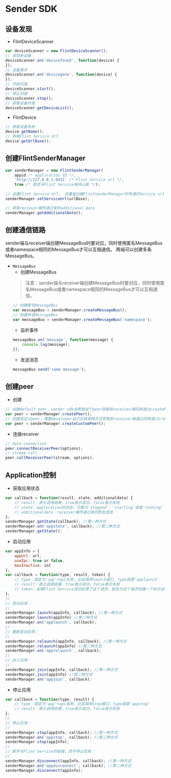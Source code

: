 # Sender SDK

## 设备发现

* FlintDeviceScanner
```javascript
var deviceScanner = new FlintDeviceScanner();
// 发现新设备
deviceScanner.on('devicefound', function(device) {
});
// 设备离开
deviceScanner.on('devicegone', function(device) {
});
// 开始扫描
deviceScanner.start();
// 停止扫描
deviceScanner.stop();
// 获取设备列表
deviceScanner.getDeviceList();
```

* FlintDevice
```javascript
// 获取设备名称
device.getName();
// 获取Flint Service Url
device.getUrlBase();
```

## 创建FlintSenderManager
```javascript
var senderManager = new FlintSenderManager(
    appid /* application ID */,
    'http://127.0.0.1:9431' /* Flint Service url */,
    true /* 是否与Flint Service保持心跳 */);
    
// 设置Flint Service Url， 会覆盖创建FlintSenderManager时传递的Service url
senderManager.setServiceUrl(urlBase);

// 获取reciever端传递过来的additional data
senderManager.getAdditionalData();
```

## 创建通信链路
sender端与receiver端创建MessageBus时要对应，同时使用匿名MessageBus或者namespace相同的MessageBus才可以互相通信。
两端可以创建多条MessageBus。

* `MessageBus`
    * 创建MessageBus
    > 注意：sender端与receiver端创建MessageBus时要对应，同时使用匿名MessageBus或者namespace相同的MessageBus才可以互相通信。
    ```javascript
    // 创建匿名MessageBus
    var messageBus = senderManager.createMessageBus();
    // 创建命名MessageBus
    var messageBus = senderManager.createMessageBus('namespace');
    ```
    * 监听事件
    ```javascript
    messageBus.on('message', function(message) {
        console.log(message);
    });
    ```
    * 发送消息
    ```javascript
    messageBus.send('some message');
    ```

## 创建peer
* 创建
```javascript
// 创建default peer，sender sdk会帮助这个peer获取到receiver端同样通过createPeer接口创建的peer的peerId
var peer = senderManager.createPeer();
// 创建自定义peer，需要developer自己实现某种方式获取到receiver端通过同样接口createCustomPeer接口创建的peer的peerId
var peer = senderManager.createCustomPeer();
```
* 连接receiver
```javascript
// data connection
peer.connectReceiverPeer(options);
// stream call
peer.callReceiverPeer(stream, options);
```

## Application控制
* 获取应用状态
```javascript
var callback = function(result, state, additionaldata) {
    // result：表示调用结果，true表示成功，false表示失败
    // state：application的状态，可能为'stopped'，'starting'或者'running'
    // additionaldata：receiver端传递过来的附加信息
};
senderManager.getState(callback); //第一种方式
senderManager.on('appstate', callback); //第二种方式
senderManager.getState();
```
* 启动应用
```javascript
var appInfo = {
    appUrl: url,
    useIpc: true or false,
    maxInactive: int
};
var callback = function(type, result, token) {
    // type：固定为'app'+api名称，比如调用launch接口，type就是'applaunch'
    // result：表示调用结果，true表示成功，false表示失败
    // token：如果Flint Service成功处理了这个请求，就会为这个请求创建一个标示这个请求的token，返回给sender端
};
//
// 启动应用：
//
senderManager.launch(appInfo, callback); //第一种方式
senderManager.launch(appInfo) //第二种方式
senderManager.on('applaunch', callback);
//
// 重新启动应用：
//
senderManager.relaunch(appInfo, callback); //第一种方式
senderManager.relaunch(appInfo) //第二种方式
senderManager.on('apprelaunch', callback);
//
// 加入应用：
//
senderManager.join(appInfo, callback); //第一种方式
senderManager.join(appInfo) //第二种方式
senderManager.on('appjoin', callback);
```
* 停止应用
```javascript
var callback = function(type, result) {
    // type：固定为'app'+api名称，比如调用stop接口，type就是'appstop'
    // result：表示调用结果，true表示成功，false表示失败
};
//
// 停止应用：
//
senderManager.stop(appInfo, callback); //第一种方式
senderManager.on('appstop', callback); //第二种方式
senderManager.stop(appInfo);
//
// 断开与Flint Service的链接，而不停止应用：
//
senderManager.disconnect(appInfo, callback); //第一种方式
senderManager.on('appdisconnect', callback); //第二种方式
senderManager.disconnect(appInfo);
```